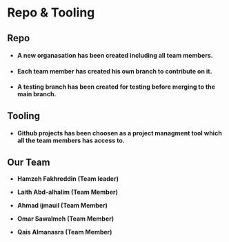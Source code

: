 # Repo & Tooling 


## Repo

* #### A new organasation has been created including all team members.

* #### Each team member has created his own branch to contribute on it.

* #### A testing branch has been created for testing before merging to the main branch.

## Tooling 

* #### **Github projects** has been choosen as a project managment tool which all the team members has access to.



## Our Team 

* **Hamzeh Fakhreddin (Team leader)**

* **Laith Abd-alhalim (Team Member)**
* **Ahmad ijmauil (Team Member)**
* **Omar Sawalmeh (Team Member)**
* **Qais Almanasra (Team Member)**
